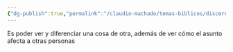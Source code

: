 ```yaml
---
{"dg-publish":true,"permalink":"/claudio-machado/temas-biblicos/discernir/"}
---
```


Es poder ver y diferenciar una cosa de otra, además de ver cómo el asunto afecta a otras personas 